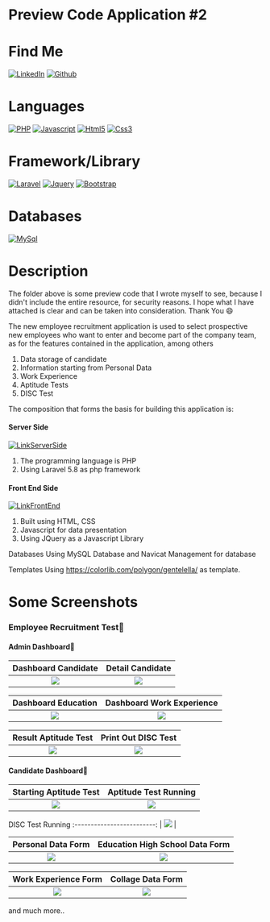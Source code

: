 
# Preview Code Application #2

# Find Me

[![LinkedIn](https://img.shields.io/badge/LinkedIn-0077B5?style=for-the-badge&logo=linkedin&logoColor=white)](https://www.linkedin.com/in/suharyadi-3423a3193/)
[![Github](https://img.shields.io/badge/GitHub-100000?style=for-the-badge&logo=github&logoColor=white)](https://github.com/suharyadi2112)

# Languages

[![PHP](https://img.shields.io/badge/PHP-777BB4?style=for-the-badge&logo=php&logoColor=white)](https://www.php.net/manual/en/index.php)
[![Javascript](https://img.shields.io/badge/JavaScript-323330?style=for-the-badge&logo=javascript&logoColor=F7DF1E)](https://developer.mozilla.org/en-US/docs/Learn/Getting_started_with_the_web/JavaScript_basics?retiredLocale=id)
[![Html5](https://img.shields.io/badge/HTML5-E34F26?style=for-the-badge&logo=html5&logoColor=white)](https://developer.mozilla.org/en-US/docs/Web/HTML)
[![Css3](https://img.shields.io/badge/CSS3-1572B6?style=for-the-badge&logo=css3&logoColor=white)](https://developer.mozilla.org/en-US/docs/Web/CSS)

# Framework/Library

[![Laravel](https://img.shields.io/badge/Laravel-FF2D20?style=for-the-badge&logo=laravel&logoColor=white)](https://laravel.com/)
[![Jquery](https://img.shields.io/badge/jQuery-0769AD?style=for-the-badge&logo=jquery&logoColor=white)](https://jquery.com/)
[![Bootstrap](https://img.shields.io/badge/bootstrap-%23563D7C.svg?style=for-the-badge&logo=bootstrap&logoColor=white)](https://getbootstrap.com/)

# Databases

[![MySql](https://img.shields.io/badge/mysql-%2300f.svg?style=for-the-badge&logo=mysql&logoColor=white)](https://www.mysql.com/)

# Description

The folder above is some preview code that I wrote myself to see, because I didn't include the entire resource, for security reasons. I hope what I have attached is clear and can be taken into consideration. Thank You 😄

The new employee recruitment application is used to select prospective new employees who want to enter and become part of the company team, as for the features contained in the application, among others

<ol>
  <li>Data storage of candidate</li>
  <li>Information starting from Personal Data</li>
  <li>Work Experience</li>
  <li>Aptitude Tests</li>
  <li>DISC Test</li>
</ol>

The composition that forms the basis for building this application is:
 
<h4>Server Side</h4>

[![LinkServerSide](https://img.shields.io/badge/Link-ServerSideFolder-blue.svg)](https://github.com/suharyadi2112/Aplikasi-Tes-Karyawan/tree/main/app/Http/Controllers)

<ol>
  <li>The programming language is PHP</li>
  <li>Using Laravel 5.8 as php framework</li>
</ol>

<h4>Front End Side</h4>

[![LinkFrontEnd](https://img.shields.io/badge/Link-ServerSideFolder-blue.svg)](https://github.com/suharyadi2112/Aplikasi-Tes-Karyawan/tree/main/resources/views/admin/dashboard)

<ol>
  <li>Built using HTML, CSS</li>
  <li>Javascript for data presentation</li>
  <li>Using JQuery as a Javascript Library</li>
</ol>

Databases
Using MySQL Database and Navicat Management for database

Templates
Using https://colorlib.com/polygon/gentelella/ as template.

# Some Screenshots

<h3>Employee Recruitment Test&#x1F53D;</h3>
<h4>Admin Dashboard&#x1F53D;</h4>

Dashboard Candidate | Detail Candidate
:-------------------------:|:-------------------------:
<img src="https://user-images.githubusercontent.com/105489642/168820909-af32b60e-f595-4ed5-b251-117db8716b65.jpg">  |  <img src="https://user-images.githubusercontent.com/105489642/168821061-2e770cac-e3f6-4fbe-b95d-c931e8ca840c.jpg">

Dashboard Education | Dashboard Work Experience
:-------------------------:|:-------------------------:
<img src="https://user-images.githubusercontent.com/105489642/168827397-6b2faf49-10de-4b27-bd9c-2c001c745619.jpg">  |  <img src="https://user-images.githubusercontent.com/105489642/168827474-02a8f900-7638-4c86-8503-f105f04bfb1b.jpg">

Result Aptitude Test | Print Out DISC Test
:-------------------------:|:-------------------------:
<img src="https://user-images.githubusercontent.com/105489642/168828205-4c9dc495-661c-48c2-880d-3a1a46fa5d9b.jpg">  |  <img src="https://user-images.githubusercontent.com/105489642/168828292-1d17259e-5689-4529-806e-b539dba6f7e4.jpg">

<h4>Candidate Dashboard&#x1F53D;</h4>

Starting Aptitude Test | Aptitude Test Running
:-------------------------:|:-------------------------:
<img src="https://user-images.githubusercontent.com/105489642/168828786-16f767f5-652a-47fc-91dc-71603a45b440.jpg">  |  <img src="https://user-images.githubusercontent.com/105489642/168828860-d0f47273-c07b-497a-b705-fd2b24918641.jpg">

DISC Test Running
:-------------------------: |
<img src="https://user-images.githubusercontent.com/105489642/168829196-0fa6f872-e478-420f-a9db-1840a2945884.jpg"> |

Personal Data Form | Education High School Data Form
:-------------------------:|:-------------------------:
<img src="https://user-images.githubusercontent.com/105489642/168829659-8b6cbc2c-c47a-406b-a708-dcbe6c077fac.jpg">  |  <img src="https://user-images.githubusercontent.com/105489642/168829711-3385ec2b-843a-4842-bf34-fc562e3f7a83.jpg">

Work Experience Form | Collage Data Form
:-------------------------:|:-------------------------:
<img src="https://user-images.githubusercontent.com/105489642/168829962-070a12a2-f41a-4f3f-beb1-1d6395770ff8.jpg">  |  <img src="https://user-images.githubusercontent.com/105489642/168830020-5d4cac55-01cb-46a4-b165-0a728832650c.jpg">

and much more..
